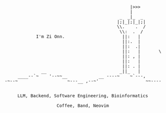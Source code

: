 <pre>
<div align="center">
                                                
                                                |>>>                           
                                                |                              
                                            _  _|_  _                          
                                           |;|_|;|_|;|                         
                                           \\.    .  /                         
                                            \\:  .  /                          
            I'm Zi Onn.                      ||:   |                           
                                             ||:.  |                           
                                             ||:  .|                           
                                             ||:   |       \,/                 
                                             ||: , |            /`\            
                                             ||:   |                           
                                             ||: . |                           
              __                            _||_   |                           
     ____--`~    '--~~__            __ ----~    ~`---,              ___        
-~--~                   ~---__ ,--~'                  ~~----_____-~'   `~----~~


LLM, Backend, Software Engineering, Bioinformatics

Coffee, Band, Neovim

</div>
</pre>
